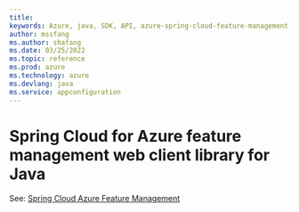 ```yaml
---
title: 
keywords: Azure, java, SDK, API, azure-spring-cloud-feature-management-web, appconfiguration
author: mssfang
ms.author: shafang
ms.date: 03/25/2022
ms.topic: reference
ms.prod: azure
ms.technology: azure
ms.devlang: java
ms.service: appconfiguration
---
```

# Spring Cloud for Azure feature management web client library for Java

See: [Spring Cloud Azure Feature Management](https://github.com/Azure/azure-sdk-for-java/tree/main/sdk/appconfiguration/azure-spring-cloud-feature-management)
